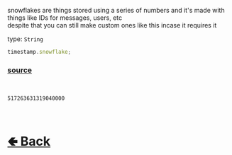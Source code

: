 snowflakes are things stored using a series of numbers and it's made with things like IDs for messages, users, etc<br>
despite that you can still make custom ones like this incase it requires it<br>

type: `String`<br>

```js
timestamp.snowflake;
```

### [source](https://github.com/paigeroid/noscord.js/blob/main/src/Services/UtilService/custard/Timestamp.js)

<br>

`517263631319040000`

<br> <h1> [🢀 Back](https://github.com/paigeroid/noscord.js/wiki/Util.Timestamp) </h1>